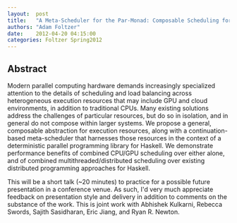 ```yaml
--- 
layout:  post 
title:   "A Meta-Scheduler for the Par-Monad: Composable Scheduling for the Heterogeneous Cloud"
authors: "Adam Foltzer" 
date:    2012-04-20 04:15:00 
categories: Foltzer Spring2012
--- 
```

## Abstract

Modern parallel computing hardware demands increasingly specialized
attention to the details of scheduling and load balancing across
heterogeneous execution resources that may include GPU and cloud
environments, in addition to traditional CPUs. Many existing solutions
address the challenges of particular resources, but do so in
isolation, and in general do not compose within larger systems. We
propose a general, composable abstraction for execution resources,
along with a continuation-based meta-scheduler that harnesses those
resources in the context of a deterministic parallel programming
library for Haskell. We demonstrate performance benefits of combined
CPU/GPU scheduling over either alone, and of combined
multithreaded/distributed scheduling over existing distributed
programming approaches for Haskell.

This will be a short talk (~20 minutes) to practice for a possible
future presentation in a conference venue. As such, I'd very much
appreciate feedback on presentation style and delivery in addition to
comments on the substance of the work.  This is joint work with
Abhishek Kulkarni, Rebecca Swords, Sajith Sasidharan, Eric Jiang, and
Ryan R. Newton.

